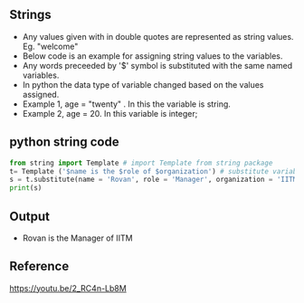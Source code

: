 ## Strings
- Any values given with in double quotes are represented as string values. Eg. "welcome"
- Below code is an example for assigning string values to the variables. 
- Any words preceeded by '$' symbol is substituted with the same named variables. 
- In python the data type of variable changed based on the values assigned. 
- Example 1, age = "twenty" . In this the variable is string. 
- Example 2, age = 20. In this variable is integer;

## python string code
```python linenums="1"
from string import Template # import Template from string package
t= Template ('$name is the $role of $organization') # substitute variables $name = Rovan, $role = Manager and $organization = IITM
s = t.substitute(name = 'Rovan', role = 'Manager', organization = 'IITM') #store the output string in the variable s
print(s)
```

## Output 
- Rovan is the Manager of IITM


## Reference
https://youtu.be/2_RC4n-Lb8M